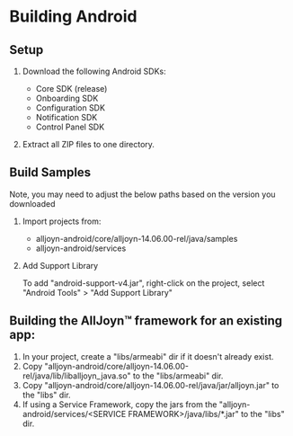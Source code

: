 # Building Android

## Setup

 1. Download the following Android SDKs:
     * Core SDK (release)
     * Onboarding SDK
     * Configuration SDK
     * Notification SDK
     * Control Panel SDK

 2. Extract all ZIP files to one directory.

## Build Samples

Note, you may need to adjust the below paths based on the version you downloaded

 1. Import projects from:
     * alljoyn-android/core/alljoyn-14.06.00-rel/java/samples
     * alljoyn-android/services

 2. Add Support Library

     To add "android-support-v4.jar", right-click on the project,
     select "Android Tools" > "Add Support Library"

## Building the AllJoyn&trade; framework for an existing app:

 1. In your project, create a "libs/armeabi" dir if it doesn't already exist.
 2. Copy "alljoyn-android/core/alljoyn-14.06.00-rel/java/lib/liballjoyn_java.so" to the "libs/armeabi" dir.
 3. Copy "alljoyn-android/core/alljoyn-14.06.00-rel/java/jar/alljoyn.jar" to the "libs" dir.
 4. If using a Service Framework, copy the jars from the "alljoyn-android/services/&lt;SERVICE FRAMEWORK&gt;/java/libs/*.jar" to the "libs" dir.
